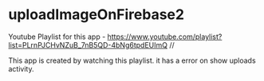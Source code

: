# uploadImageOnFirebase2

Youtube Playlist for this app - https://www.youtube.com/playlist?list=PLrnPJCHvNZuB_7nB5QD-4bNg6tpdEUImQ //

This app is created by watching this playlist.
it has a error on show uploads activity.
